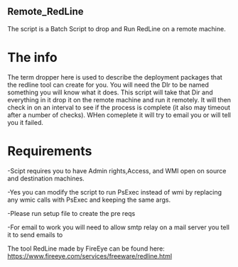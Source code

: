 ## Remote_RedLine
The script is a Batch Script to drop and Run RedLine on a remote machine.

# The info
The term dropper here is used to describe the deployment packages that the redline tool can create for you. You will need the DIr to be named something you will know what it does. This script will take that Dir and everything in it drop it on the remote machine and run it remotely. It will then check in on an interval to see if the process is complete (it also may timeout after a number of checks). WHen comeplete it will try to email you or will tell you it failed.

# Requirements
-Scipt requires you to have Admin rights,Access, and WMI open on source and destination machines.

  -Yes you can modify the script to run PsExec instead of wmi by replacing any wmic calls with PsExec and keeping the same args.
  
-Please run setup file to create the pre reqs

-For email to work you will need to allow smtp relay on a mail server you tell it to send emails to

The tool RedLine made by FireEye can be found here: https://www.fireeye.com/services/freeware/redline.html
